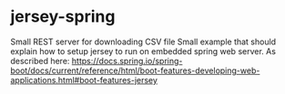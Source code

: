 # jersey-spring

Small REST server for downloading CSV file
Small example that should explain how to setup jersey to run on embedded spring web server.
As described here: https://docs.spring.io/spring-boot/docs/current/reference/html/boot-features-developing-web-applications.html#boot-features-jersey

